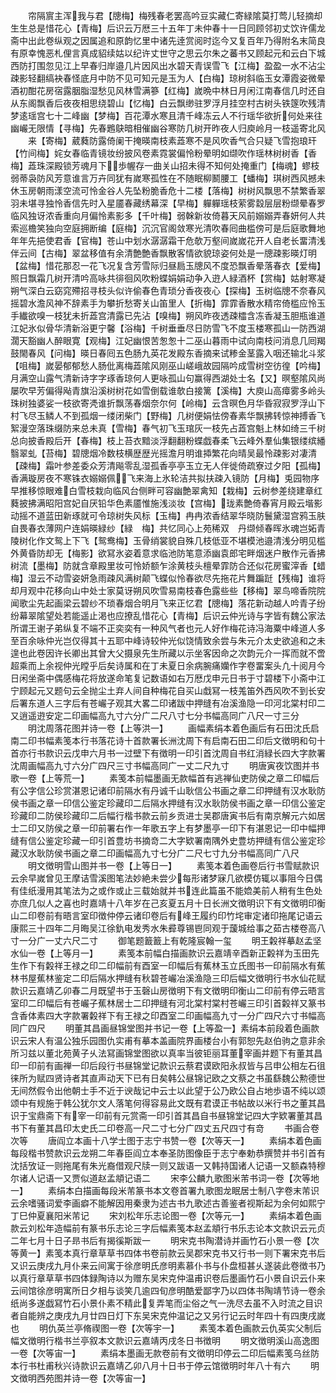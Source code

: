 <!-- { "loadSidebar": true } -->
　　帘隔賔主浑我与君【牕梅】梅残春老罢高吟豆实藏仁寄緑隂莫打莺儿轻摘却生生总是惜花心【青梅】后识云万厯三十五年丁未仲春十一日同顾邻初丈饮许儒龙斋中出此卷纵观之因属追和原韵忆里中诸先逹赏阅时迄今又复百年乃得附名末简良有原幸愧恶札俚言真成貂续姑以纪许丈世守之思云尔朱之蕃书又顾起元和云白下城西防打围忽见江上早春归岸邉几片因风出水碧天青误雪飞【江梅】盈盈一水不沾尘疎影轻翻缟袂春怪底月中防不见可知元是玉为人【白梅】琼树斜临玉女潭霞姿微晕酒初酣花房宿露胭脂湿愁见风林雪满篸【红梅】嵗晩中林日月闲江南春信几时还自从东阁飘香后夜夜相思绕碧山【忆梅】白云飘缈驻罗浮月挂空村古树头铁篴吹残清梦逺瑶宫七十二峰幽【梦梅】百花潭水寒且清千峰冻云人不行瑶华欲折何处来往幽巗无限情【寻梅】先春鶗鴃暗相催幽谷寒防几树开昨夜人归庾岭月一枝遥寄北风
　　来【寄梅】葳蕤防露倚阑干掩暎南枝素蕋寒不是风吹香气合只疑飞雪抱琅玕【竹间梅】姹女春临青镜妆纷披风卷素霓裳偏怜粉晕明如缬吹作瑶林树树香【香梅】蕋珠深殿锁芳魂月下歩幄存一曲关山招未得不知何处掩重门【梅魂】蟉枝弱蒂袅防风芳意谁言万卉同犹有嵗寒孤性在不随眠柳鬭腰工【蟠梅】琪树西风撼未休玉房朝雨漾空流可怜金谷人先坠粉脆香危十二楼【落梅】树树风飘思不禁繁香翠羽未堪寻独怜香信先时入星靥春藏绣幕深【早梅】軃軃瑶枝萦雾縠层层粉缬晕春罗临风独讶浓香重向月偏怜素影多【千叶梅】弱榦新妆倚暮天风前嫋嫋弄春妍何人共索巡檐笑独向空庭拥断编【庭梅】沉沉官阁敛寒光清吹春囘曲槛傍可是后庭歌舞地年年先挹使君香【官梅】苍山中划水潺潺霜干危欹万壑间嵗嵗花开人自老长畱清浅伴云间【古梅】翠盆移值有余清艶艶香飘散客情欲貌琼姿何处是一牕疎影暎灯明【盆梅】惜花那忍一花飞况复含芳雪际归昼扃玉牕风不度恐飘香晕落春衣【爱梅】照日飘霜几树开清吟高咏共徘徊风吹粉蝶娟娟动争入逰人緑酒杯【赏梅】姑射寒凝朔气深白云窈窕殢招寻枝头似许偷春色青琐分香夜夜心【探梅】玉树临牕不奈春风摇碧水澹风神不辞素手为攀折愁寄关山笛里人【折梅】霏霏香散水精帘倚槛应怜玉手纎欲嗅一枝犹未折蕋宫清露已先沾【嗅梅】朔风昨夜透疎櫺含冻香凝玉胆瓶谁道江妃氷似骨华清新浴更宁馨【浴梅】千树垂垂尽日防雪飞不度玉楼寒孤山一防西湖濶天豁幽人醉眼寛【观梅】江妃幽恨苦怱怱十二巫山暮雨中试向南枝问消息几囘羯鼓閙春风【问梅】暎日春囘五色肠九英花发殿东香摘来试糁金茎露入咽还输北斗浆【咀梅】嵗晏郁郁愁人肠仳离梅蕋隂风刚巫山嵯峨故园隔吟成雪树空彷徨【吟梅】月满空山露气清新诗字字琢香琼何人更咏孤山句赢得西湖处士名【又】暝壑隂风尚屡吹早芳偏得飐青旗沿溪树树花如雪倒载谁欹白接篱【溪梅】大庾山高瘴雾多岭头珠树独婆娑一枝欲寄凴谁折飘荡春烟奈尔何【岭梅】云含暝色月华昏寂寂罗浮山下村飞尽玉鳞人不到孤烟一缕闭柴门【野梅】几树便娟怯傍春素华飘拂转惊神搏香飞絮漫空落珠缀防来总未真【雪梅】春气初飞玉琯灰一枝先占蕋宫魁上林如绮三千树总向披香殿后开【春梅】枝上苔衣黯淡浮翻翻粉蝶戯春柔飞云峰外羣仙集银缕缤繙翳翠虬【苔梅】碧牕烟冷数枝横歴歴光摇澹月明谁揷繁花向晴吴最怜疎影对凄清【疎梅】霜叶参差委众芳清飚零乱湿孤香亭亭玉立无人伴徙倚疏寮过夕阳【孤梅】香满璇房夜不寒铢衣嫋嫋佩飞来海上氷轮洁共拟扶疎入镜防【月梅】兎园物序早推移惊眼难白雪枝栽向临风台侧畔可容幽艶翠禽知【栽梅】云树参差绕建章红蕤披拂满昭阳宫妃自厌铅华色素靥惟施浅淡妆【宫梅】珑素艶倚春宵月殿云堦影动摇不道蓝田新琢就可令琼树失风标【玉梅】冉冉浓香结翠华晓防鬟黛湿宫鸦玉肤自畏春衣薄网户连娟暎緑纱【緑　梅】共忆同心上苑稀双　丹缬倾春晖氷魂岂妬青陵树化作文鸳上下飞【鸳鸯梅】玉骨绡裳貌自殊几枝低亚不堪模池邉清浅分明见槛外黄昏防却无【梅影】欲冩氷姿着意求临池防笔意添幽袁郎宅畔烟迷户散作元香拂树流【墨梅】防就含章殿里妆可怜娇额乍涂黄枝头檀晕霏防合还似花房蜜滓香【蜡梅】湿云不动雪姿妍急雨疎风满树颠飞蝶似怜春欲尽先拖花片舞蹁跹【残梅】谁将却月观中花移向山中处士家莫讶朔风吹雪易南枝春色露些些【移梅】翠鸟啼香院院闻歌尘先起画梁云碧纱不琐春烟合明月飞来正忆君【牕梅】落花新动越人吟青子纷纷幕翠隂望处若能遥止渇也应撩乱惜花心【青梅】后识云仲光诗与字皆有魏公家法所谓王谢子弟纵复不端不正奕奕有一种风气者也元人好作梅花诗冯海粟中峰道人多至百余咏仲光岂仅得其十五耶中峰诗较仲光似饶情致余尝与朱元介太史欲追和之未遑也此卷因许长卿出其曾大父摄泉先生所藏以示坐客因命之次韵元介一挥而就不啻超乘而上余视仲光瞠乎后矣诗属和在丁未夏日余病腕痛孏作字卷畱案头凢十阅月今日闲坐斋中偶感梅花将放遂命笔复记数语如右万厯戊申元日书于寸碧楼下小斋中江宁顾起元又题句云全抛尘土弃人间自种梅花自买山戱冩一枝羗笛外西风吹不到长安后署东道人三字后有苍巗子观其大畧二印诸跋中押缝有冶溪渔隐一印河北棠村印二又逍遥逰安定二印画幅高九寸六分广二尺八寸七分书幅高同广八尺一寸三分
　　明沈周落花图并诗一卷【上等洪一】
　　画幅素绢本着色画后有石田沈氏启南二印书幅素笺本行书落花诗十首款署长洲沈周下有启南石田二印后文徴明和句十首亦行书款识云戊申六月书一过壁下有徴明一印引首沈周自书红消緑长四大字款署沈周画幅高九寸六分广四尺三寸书幅高同广一丈二尺九寸
　　明唐寅夜饮图并书歌一卷【上等荒一】
　　素笺本前幅墨画无款幅首有逃禅仙吏防侯之章二印幅后有公字信公珍赏湛恩记诸印前隔水有丹诚千山耿信公书画之章二印押缝有汉水耿防侯书画之章一印信公鉴定珍藏印二后隔水押缝有汉水耿防侯书画之章一印信公鉴定珍藏印二防侯珍藏印二后幅行楷书款云前乡贡进士吴郡唐寅书后有南京解元六如居士二印又防侯之章一印前署右作一年歌五字上有梦墨亭一印下有湛恩记一印中幅押缝有信公鉴定珍藏一印引首豊坊书摘竒二大字欵署南隅外史豊坊押缝有信公鉴定珍藏汉水耿防侯书画之章二印画幅高九寸七分广二尺七寸九分书幅高同广八尺
　　明文徴明雪山图并书一卷【上等日一】
　　素笺本着色画卷后行书雪赋款识云余早嵗曾见王摩诘雪溪图笔法妙絶未尝少每形诸梦寐几欲模仿辄以事阻今日偶有佳纸漫用其笔法为之或作或止三载始就并书连此篇虽不能嫓美前人稍有生色处亦庶几似人之喜也时嘉靖十八年岁在己亥夏五月十日长洲文徴明识下有文徴明印衡山二印卷前有晤言室印徴仲停云诸印卷后有峰王履约印竹垞审定诸印拖尾记语云康熙三十四年二月晦吴江徐釚电发秀水朱彛尊锡鬯同观于蘐城给事之茹古楼卷高八寸一分广一丈六尺二寸
　　御笔题籖籖上有乾隆宸翰一玺
　　明王糓祥摹赵孟坚水仙一卷【上等月一】
　　素笺本前幅白描画款识云嘉靖辛酉新正糓祥为玉田先生作下有糓祥王禄之印二印幅前有酉室一印幅后有蕉林玉立氏图书一印前隔水有蕉林书屋蕉林鉴定二印后隔水押缝有秋碧苍巗冶溪渔隐三印后幅文徴明行书水仙花赋款识云嘉靖乙卯春二月既望书于玉磬山房徴明下有文徴明印衡山二印前有停云晤言室印二印幅后有苍巗子蕉林居士二印押缝有河北棠村棠村苍巗三印引首糓祥又篆书含香体素四大字款署糓祥下有王禄之印酉室二印画幅高九寸一分广四尺六寸书幅高同广四尺
　　明董其昌画昼锦堂图并书记一卷【上等盈一】素绢本前段着色画款识云宋人有温公独乐园图仇实甫有摹本盖画院界画楼台小有郭恕先赵伯驹之意非余所习兹以董北苑黄子乆法冩画锦堂图欲以真率当彼钜丽耳董宰画并题下有董其昌印一印前有画禅一印后段行书昼锦堂记款识云蔡君谟欧阳永叔皆与吕申公相左石徂徕所为赋四贤诗者其直声动天下已有日矣韩公昼锦记欧之文蔡之书虽繇魏公勲德世无间然假令出他朝士手不近于谀哉记中云士以此望于公乃欧公自占地歩语不纯以颂颂中有规施于韩公犹尔文人落笔何得容易此文既有君谟正书帖故以米行书之董其昌识于宝鼎斋下有宰一印前有元赏斋一印引首其昌自书昼锦堂记四大字欵署董其昌书下有董其昌印太史氏二印卷高一尺二寸七分广四丈五尺四寸有竒
　　书画合卷次等
　　唐阎立本画十八学士图于志宁书赞一卷【次等天一】
　　素绢本着色画每段楷书赞款识云龙朔二年春臣阎立本奉圣防图像臣于志宁奉勅恭撰赞并书引首有沈括攷证一则拖尾有朱光裔借观尺牍一则又跋语一又韩持国诸人记语一又额森特穆尔诸人记语一又贾似道赵孟頫记语二
　　宋李公麟九歌图米芾书词一卷【次等地一】
　　素绢本白描画每段米芾篆书本文卷首署九歌图龙眠居士制八字卷末芾识云余嗜骚词爱李画癖不能解因用秦隶为述古书九歌述古善鉴者视斯起为余何如熙宁丁巳仲夏襄阳米芾记
　　宋刘松年乐志论图一卷【次等元一】
　　素绢本着色画款云刘松年造幅前有篆书乐志论三字后幅素笺本赵孟頫行书乐志论本文款识云元贞二年七月十日子昻书后有揭徯斯跋一
　　明宋克书陶潜诗并画竹石小景一卷【次等黄一】素笺本真行章草草书四体书卷前款云吴郡宋克书又行书一则下署宋克书后又识云庚戌九月仆来云间寓于徐彦明氏彦明素慕仆书与仆盘桓甚乆遂装此卷徴书乃以真行章草草书四体録陶诗以为赠东吴宋克仲温甫识卷后墨画竹石小景自识云仆来云间馆徐彦明寓所日夕相与谈笑几逾四旬彦明酷爱鄙字乃以四体书陶靖节诗一卷余纸尚多遂戯冩竹石小景仆素不精此复弄笔而尘俗之气一洗尽去虽不入时流之目识者自能辨之庚戌九月廿四日灯下东吴宋克仲温记之又另行记云时年四十有四庚戌嵗也
　　明仇英兰亭脩禊图一卷【次等宇一】
　　素笺本着色画款云仇英实父制后幅文徴明行楷书兰亭叙本文款识云嘉靖丙戌冬日书徴明
　　明文徴明溪山高逸图一卷【次等宙一】
　　素绢本墨画无款卷前有文徴明印停云二印后幅素笺乌丝防本行书杜甫秋兴诗款识云嘉靖乙卯八月十日书于停云馆徴明时年八十有六
　　明文徴明西苑图并诗一卷【次等宙一】

